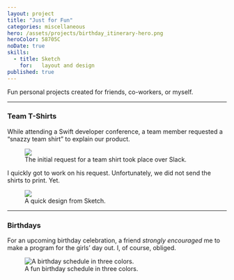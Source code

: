 ```yaml
---
layout: project
title: "Just for Fun"
categories: miscellaneous
hero: /assets/projects/birthday_itinerary-hero.png
heroColor: 58705C
noDate: true
skills:
  - title: Sketch
    for:   layout and design
published: true
---
```

Fun personal projects created for friends, co-workers, or myself.

<hr>

### Team T-Shirts

While attending a Swift developer conference, a team member requested a “snazzy
team shirt” to explain our product.

<figure class="figure--image">
  <img src="{{ site.url }}/assets/projects/cxalloy_snazzy_shirt-slack.png">
  <figcaption>The initial request for a team shirt took place over Slack.</figcaption>
</figure>

I quickly got to work on his request. Unfortunately, we did not send the shirts
to print. Yet.

<figure class="figure--small">
  <img src="{{ site.url }}/assets/projects/cxalloy_snazzy_shirt.png">
  <figcaption>A quick design from Sketch.</figcaption>
</figure>

<hr>

### Birthdays

For an upcoming birthday celebration, a friend _strongly encouraged_ me to make
a program for the girls’ day out. I, of course, obliged.

<figure class="figure--image">
  <img src="{{ site.url }}/assets/projects/birthday_itinerary.png"
  alt="A birthday schedule in three colors.">
  <figcaption>A fun birthday schedule in three colors.</figcaption>
</figure>
